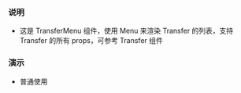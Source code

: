 ### 说明

-   这是 TransferMenu 组件，使用 Menu 来渲染 Transfer 的列表，支持 Transfer 的所有 props，可参考 Transfer 组件

### 演示

-   普通使用

```js {"codepath": "transferMenu.jsx"}
```
